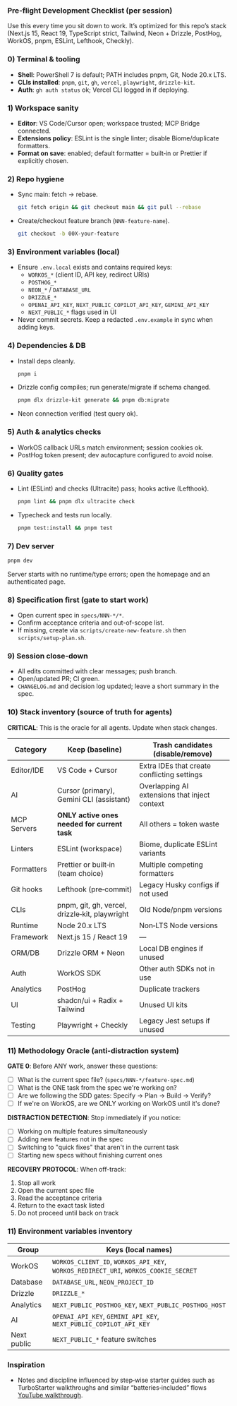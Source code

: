 ### Pre‑flight Development Checklist (per session)

Use this every time you sit down to work. It’s optimized for this repo’s stack (Next.js 15, React 19, TypeScript strict, Tailwind, Neon + Drizzle, PostHog, WorkOS, pnpm, ESLint, Lefthook, Checkly).

### 0) Terminal & tooling
- **Shell**: PowerShell 7 is default; PATH includes pnpm, Git, Node 20.x LTS.
- **CLIs installed**: `pnpm`, `git`, `gh`, `vercel`, `playwright`, `drizzle-kit`.
- **Auth**: `gh auth status` ok; Vercel CLI logged in if deploying.

### 1) Workspace sanity
- **Editor**: VS Code/Cursor open; workspace trusted; MCP Bridge connected.
- **Extensions policy**: ESLint is the single linter; disable Biome/duplicate formatters.
- **Format on save**: enabled; default formatter = built‑in or Prettier if explicitly chosen.

### 2) Repo hygiene
- Sync main: fetch → rebase.
  ```bash
  git fetch origin && git checkout main && git pull --rebase
  ```
- Create/checkout feature branch (`NNN-feature-name`).
  ```bash
  git checkout -b 00X-your-feature
  ```

### 3) Environment variables (local)
- Ensure `.env.local` exists and contains required keys:
  - `WORKOS_*` (client ID, API key, redirect URIs)
  - `POSTHOG_*`
  - `NEON_*` / `DATABASE_URL`
  - `DRIZZLE_*`
  - `OPENAI_API_KEY`, `NEXT_PUBLIC_COPILOT_API_KEY`, `GEMINI_API_KEY`
  - `NEXT_PUBLIC_*` flags used in UI
- Never commit secrets. Keep a redacted `.env.example` in sync when adding keys.

### 4) Dependencies & DB
- Install deps cleanly.
  ```bash
  pnpm i
  ```
- Drizzle config compiles; run generate/migrate if schema changed.
  ```bash
  pnpm dlx drizzle-kit generate && pnpm db:migrate
  ```
- Neon connection verified (test query ok).

### 5) Auth & analytics checks
- WorkOS callback URLs match environment; session cookies ok.
- PostHog token present; dev autocapture configured to avoid noise.

### 6) Quality gates
- Lint (ESLint) and checks (Ultracite) pass; hooks active (Lefthook).
  ```bash
  pnpm lint && pnpm dlx ultracite check
  ```
- Typecheck and tests run locally.
  ```bash
  pnpm test:install && pnpm test
  ```

### 7) Dev server
```bash
pnpm dev
```
Server starts with no runtime/type errors; open the homepage and an authenticated page.

### 8) Specification first (gate to start work)
- Open current spec in `specs/NNN-*/*`.
- Confirm acceptance criteria and out-of-scope list.
- If missing, create via `scripts/create-new-feature.sh` then `scripts/setup-plan.sh`.

### 9) Session close‑down
- All edits committed with clear messages; push branch.
- Open/updated PR; CI green.
- `CHANGELOG.md` and decision log updated; leave a short summary in the spec.

### 10) Stack inventory (source of truth for agents)

**CRITICAL**: This is the oracle for all agents. Update when stack changes.

| Category | Keep (baseline) | Trash candidates (disable/remove) |
| --- | --- | --- |
| Editor/IDE | VS Code + Cursor | Extra IDEs that create conflicting settings |
| AI | Cursor (primary), Gemini CLI (assistant) | Overlapping AI extensions that inject context |
| MCP Servers | **ONLY active ones needed for current task** | All others = token waste |
| Linters | ESLint (workspace) | Biome, duplicate ESLint variants |
| Formatters | Prettier or built‑in (team choice) | Multiple competing formatters |
| Git hooks | Lefthook (pre‑commit) | Legacy Husky configs if not used |
| CLIs | pnpm, git, gh, vercel, drizzle‑kit, playwright | Old Node/pnpm versions |
| Runtime | Node 20.x LTS | Non‑LTS Node versions |
| Framework | Next.js 15 / React 19 | — |
| ORM/DB | Drizzle ORM + Neon | Local DB engines if unused |
| Auth | WorkOS SDK | Other auth SDKs not in use |
| Analytics | PostHog | Duplicate trackers |
| UI | shadcn/ui + Radix + Tailwind | Unused UI kits |
| Testing | Playwright + Checkly | Legacy Jest setups if unused |

### 11) Methodology Oracle (anti-distraction system)

**GATE 0**: Before ANY work, answer these questions:
- [ ] What is the current spec file? (`specs/NNN-*/feature-spec.md`)
- [ ] What is the ONE task from the spec we're working on?
- [ ] Are we following the SDD gates: Specify → Plan → Build → Verify?
- [ ] If we're on WorkOS, are we ONLY working on WorkOS until it's done?

**DISTRACTION DETECTION**: Stop immediately if you notice:
- [ ] Working on multiple features simultaneously
- [ ] Adding new features not in the spec
- [ ] Switching to "quick fixes" that aren't in the current task
- [ ] Starting new specs without finishing current ones

**RECOVERY PROTOCOL**: When off-track:
1. Stop all work
2. Open the current spec file
3. Read the acceptance criteria
4. Return to the exact task listed
5. Do not proceed until back on track

### 11) Environment variables inventory

| Group | Keys (local names) |
| --- | --- |
| WorkOS | `WORKOS_CLIENT_ID`, `WORKOS_API_KEY`, `WORKOS_REDIRECT_URI`, `WORKOS_COOKIE_SECRET` |
| Database | `DATABASE_URL`, `NEON_PROJECT_ID` |
| Drizzle | `DRIZZLE_*` |
| Analytics | `NEXT_PUBLIC_POSTHOG_KEY`, `NEXT_PUBLIC_POSTHOG_HOST` |
| AI | `OPENAI_API_KEY`, `GEMINI_API_KEY`, `NEXT_PUBLIC_COPILOT_API_KEY` |
| Next public | `NEXT_PUBLIC_*` feature switches |

### Inspiration
- Notes and discipline influenced by step‑wise starter guides such as TurboStarter walkthroughs and similar “batteries‑included” flows [YouTube walkthrough](https://www.youtube.com/watch?v=BXvaZNeQXMk).


